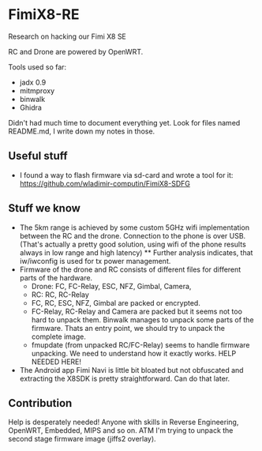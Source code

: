 
# FimiX8-RE
Research on hacking our Fimi X8 SE

RC and Drone are powered by OpenWRT.

Tools used so far:
* jadx 0.9
* mitmproxy
* binwalk
* Ghidra

Didn't had much time to document everything yet. Look for files named README.md, I write down my notes in those.

## Useful stuff
* I found a way to flash firmware via sd-card and wrote a tool for it: https://github.com/wladimir-computin/FimiX8-SDFG

## Stuff we know
* The 5km range is achieved by some custom 5GHz wifi implementation between the RC and the drone. Connection to the phone is over USB. (That's actually a pretty good solution, using wifi of the phone results always in low range and high latency)
** Further analysis indicates, that iw/iwconfig is used for tx power management.
* Firmware of the drone and RC consists of different files for different parts of the hardware.
  * Drone: FC, FC-Relay, ESC, NFZ, Gimbal, Camera, 
  * RC: RC, RC-Relay
  * FC, RC, ESC, NFZ, Gimbal are packed or encrypted.
  * FC-Relay, RC-Relay and Camera are packed but it seems not too hard to unpack them. Binwalk manages to unpack some parts of the firmware. Thats an entry point, we should try to unpack the complete image.
  * fmupdate (from unpacked RC/FC-Relay) seems to handle firmware unpacking. We need to understand how it exactly works. HELP NEEDED HERE!
* The Android app Fimi Navi is little bit bloated but not obfuscated and extracting the X8SDK is pretty straightforward. Can do that later.

## Contribution
Help is desperately needed!
Anyone with skills in Reverse Engineering, OpenWRT, Embedded, MIPS and so on.
ATM I'm trying to unpack the second stage firmware image (jiffs2 overlay).
